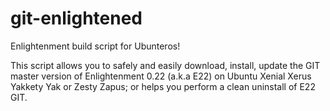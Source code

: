 # git-enlightened
Enlightenment build script for Ubunteros!

This script allows you to safely and easily download, install, update the GIT
master version of Enlightenment 0.22 (a.k.a E22) on Ubuntu Xenial Xerus
Yakkety Yak or Zesty Zapus; or helps you perform a clean uninstall of E22 GIT.


